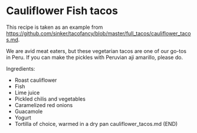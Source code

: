 
# Cauliflower Fish tacos

This recipe is taken as an example from https://github.com/sinker/tacofancy/blob/master/full_tacos/cauliflower_tacos.md.

We are avid meat eaters, but these vegetarian tacos are one of our go-tos in
Peru. If you can make the pickles with Peruvian aji amarillo, please do.

Ingredients:
- Roast cauliflower
- Fish
- Lime juice
- Pickled chilis and vegetables
- Caramelized red onions
- Guacamole
- Yogurt
- Tortilla of choice, warmed in a dry pan
cauliflower_tacos.md (END)


